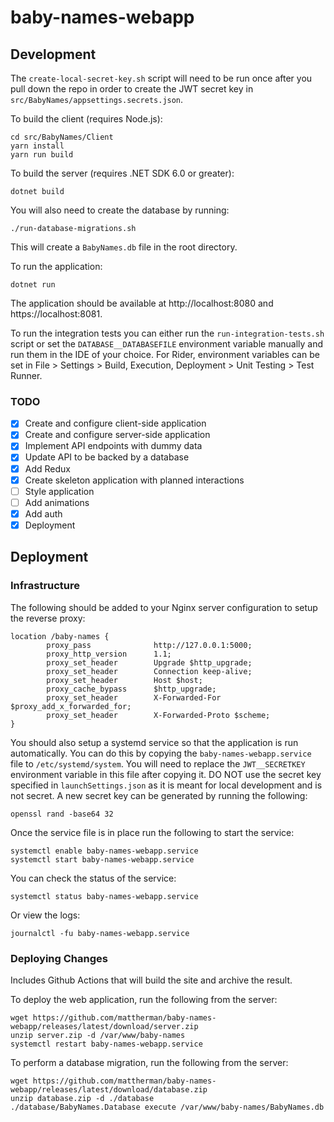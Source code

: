# baby-names-webapp

## Development

The `create-local-secret-key.sh` script will need to be run once after you pull down the repo in order to create the JWT secret key in `src/BabyNames/appsettings.secrets.json`.

To build the client (requires Node.js):

```
cd src/BabyNames/Client
yarn install
yarn run build
```

To build the server (requires .NET SDK 6.0 or greater):

```
dotnet build
```

You will also need to create the database by running:

```
./run-database-migrations.sh
```

This will create a `BabyNames.db` file in the root directory.

To run the application:

```
dotnet run
```

The application should be available at http://localhost:8080 and https://localhost:8081.

To run the integration tests you can either run the `run-integration-tests.sh` script or set the `DATABASE__DATABASEFILE` environment variable manually and run them in the IDE of your choice. For Rider, environment variables can be set in File > Settings > Build, Execution, Deployment > Unit Testing > Test Runner.

### TODO

- [x] Create and configure client-side application
- [x] Create and configure server-side application
- [x] Implement API endpoints with dummy data
- [x] Update API to be backed by a database
- [x] Add Redux
- [x] Create skeleton application with planned interactions
- [ ] Style application
- [ ] Add animations
- [x] Add auth
- [x] Deployment

## Deployment

### Infrastructure

The following should be added to your Nginx server configuration to setup the reverse proxy:

```
location /baby-names {
        proxy_pass              http://127.0.0.1:5000;
        proxy_http_version      1.1;
        proxy_set_header        Upgrade $http_upgrade;
        proxy_set_header        Connection keep-alive;
        proxy_set_header        Host $host;
        proxy_cache_bypass      $http_upgrade;
        proxy_set_header        X-Forwarded-For $proxy_add_x_forwarded_for;
        proxy_set_header        X-Forwarded-Proto $scheme;
}
```

You should also setup a systemd service so that the application is run automatically. You can do this by copying the `baby-names-webapp.service` file to `/etc/systemd/system`. You will need to replace the `JWT__SECRETKEY` environment variable in this file after copying it. DO NOT use the secret key specified in `launchSettings.json` as it is meant for local development and is not secret. A new secret key can be generated by running the following:

```
openssl rand -base64 32
```

Once the service file is in place run the following to start the service:

```
systemctl enable baby-names-webapp.service
systemctl start baby-names-webapp.service
```

You can check the status of the service:

```
systemctl status baby-names-webapp.service
```

Or view the logs:

```
journalctl -fu baby-names-webapp.service
```

### Deploying Changes

Includes Github Actions that will build the site and archive the result.

To deploy the web application, run the following from the server:

```
wget https://github.com/mattherman/baby-names-webapp/releases/latest/download/server.zip
unzip server.zip -d /var/www/baby-names
systemctl restart baby-names-webapp.service
```

To perform a database migration, run the following from the server:

```
wget https://github.com/mattherman/baby-names-webapp/releases/latest/download/database.zip
unzip database.zip -d ./database
./database/BabyNames.Database execute /var/www/baby-names/BabyNames.db
```

